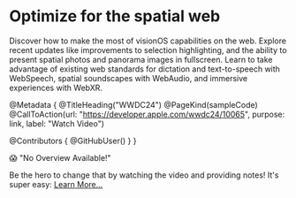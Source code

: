 # Optimize for the spatial web

Discover how to make the most of visionOS capabilities on the web. Explore recent updates like improvements to selection highlighting, and the ability to present spatial photos and panorama images in fullscreen. Learn to take advantage of existing web standards for dictation and text-to-speech with WebSpeech, spatial soundscapes with WebAudio, and immersive experiences with WebXR.

@Metadata {
   @TitleHeading("WWDC24")
   @PageKind(sampleCode)
   @CallToAction(url: "https://developer.apple.com/wwdc24/10065", purpose: link, label: "Watch Video")

   @Contributors {
      @GitHubUser(<replace this with your GitHub handle>)
   }
}

😱 "No Overview Available!"

Be the hero to change that by watching the video and providing notes! It's super easy:
 [Learn More…](https://wwdcnotes.com/documentation/wwdcnotes/contributing)
